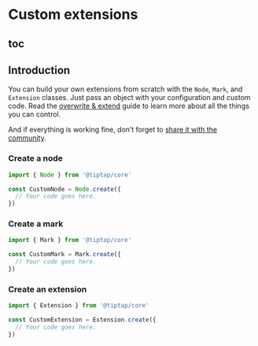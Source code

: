 # Custom extensions

## toc

## Introduction
You can build your own extensions from scratch with the `Node`, `Mark`, and `Extension` classes. Just pass an object with your configuration and custom code. Read the [overwrite & extend](/guide/extend-extensions) guide to learn more about all the things you can control.

And if everything is working fine, don’t forget to [share it with the community](https://github.com/ueberdosis/tiptap/issues/819).

### Create a node

```js
import { Node } from '@tiptap/core'

const CustomNode = Node.create({
  // Your code goes here.
})
```

### Create a mark
```js
import { Mark } from '@tiptap/core'

const CustomMark = Mark.create({
  // Your code goes here.
})
```

### Create an extension
```js
import { Extension } from '@tiptap/core'

const CustomExtension = Extension.create({
  // Your code goes here.
})
```
